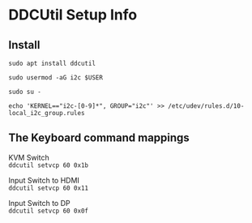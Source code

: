 # DDCUtil Setup Info

## Install
`sudo apt install ddcutil`

`sudo usermod -aG i2c $USER`

`sudo su -`

`echo 'KERNEL=="i2c-[0-9]*", GROUP="i2c"' >> /etc/udev/rules.d/10-local_i2c_group.rules`

## The Keyboard command mappings

KVM Switch    
`ddcutil setvcp 60 0x1b`

Input Switch to HDMI    
`ddcutil setvcp 60 0x11`

Input Switch to DP    
`ddcutil setvcp 60 0x0f`
